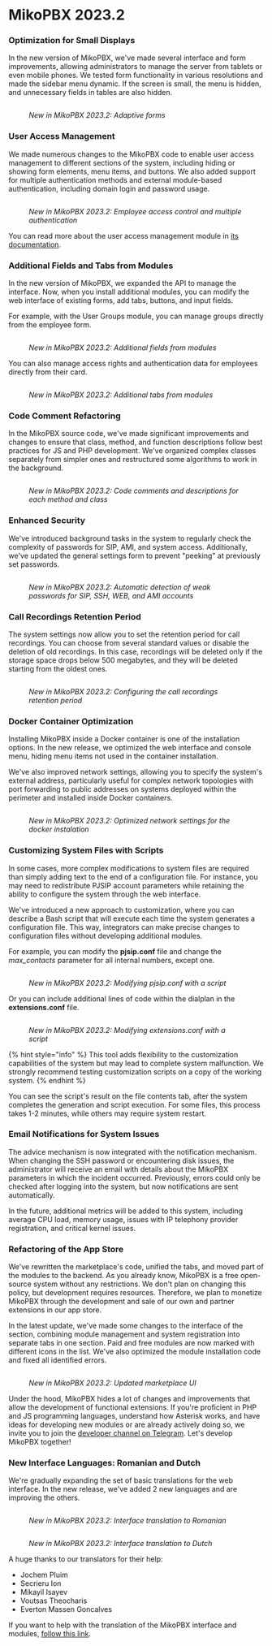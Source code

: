 # MikoPBX 2023.2

### Optimization for Small Displays

In the new version of MikoPBX, we've made several interface and form improvements, allowing administrators to manage the server from tablets or even mobile phones. We tested form functionality in various resolutions and made the sidebar menu dynamic. If the screen is small, the menu is hidden, and unnecessary fields in tables are also hidden.

<figure><img src="../../.gitbook/assets/2023_2AdaptiveEng.gif" alt=""><figcaption><p><em>New in MikoPBX 2023.2: Adaptive forms</em></p></figcaption></figure>

### User Access Management

We made numerous changes to the MikoPBX code to enable user access management to different sections of the system, including hiding or showing form elements, menu items, and buttons. We also added support for multiple authentication methods and external module-based authentication, including domain login and password usage.

<figure><img src="../../.gitbook/assets/module-index-page.png" alt=""><figcaption><p><em>New in MikoPBX 2023.2: Employee access control and multiple authentication</em></p></figcaption></figure>

You can read more about the user access management module in [its documentation](../../modules/miko/module-users-u-i.md).

### Additional Fields and Tabs from Modules

In the new version of MikoPBX, we expanded the API to manage the interface. Now, when you install additional modules, you can modify the web interface of existing forms, add tabs, buttons, and input fields.

For example, with the User Groups module, you can manage groups directly from the employee form.

<figure><img src="../../.gitbook/assets/New2023.2.additionalFieldsEn.png" alt=""><figcaption><p><em>New in MikoPBX 2023.2: Additional fields from modules</em></p></figcaption></figure>

You can also manage access rights and authentication data for employees directly from their card.

<figure><img src="../../.gitbook/assets/New2023.2.additionalTabEn.png" alt=""><figcaption><p><em>New in MikoPBX 2023.2: Additional tabs from modules</em></p></figcaption></figure>

### Code Comment Refactoring

In the MikoPBX source code, we've made significant improvements and changes to ensure that class, method, and function descriptions follow best practices for JS and PHP development. We've organized complex classes separately from simpler ones and restructured some algorithms to work in the background.

<figure><img src="../../.gitbook/assets/New2023.3.CodeCommentsEng.png" alt=""><figcaption><p><em>New in MikoPBX 2023.2: Code comments and descriptions for each method and class</em></p></figcaption></figure>

### Enhanced Security

We've introduced background tasks in the system to regularly check the complexity of passwords for SIP, AMI, and system access. Additionally, we've updated the general settings form to prevent "peeking" at previously set passwords.

<figure><img src="../../.gitbook/assets/New2023.2 - simple passwords en.png" alt=""><figcaption><p><em>New in MikoPBX 2023.2: Automatic detection of weak passwords for SIP, SSH, WEB, and AMI accounts</em></p></figcaption></figure>

### Call Recordings Retention Period

The system settings now allow you to set the retention period for call recordings. You can choose from several standard values or disable the deletion of old recordings. In this case, recordings will be deleted only if the storage space drops below 500 megabytes, and they will be deleted starting from the oldest ones.

<figure><img src="../../.gitbook/assets/New2023.2 - recordingsSliderEn.png" alt=""><figcaption><p><em>New in MikoPBX 2023.2: Configuring the call recordings retention period</em></p></figcaption></figure>

### Docker Container Optimization

Installing MikoPBX inside a Docker container is one of the installation options. In the new release, we optimized the web interface and console menu, hiding menu items not used in the container installation.&#x20;

We've also improved network settings, allowing you to specify the system's external address, particularly useful for complex network topologies with port forwarding to public addresses on systems deployed within the perimeter and installed inside Docker containers.

<figure><img src="../../.gitbook/assets/New2023.2 - docker-nework-en.png" alt=""><figcaption><p><em>New in MikoPBX 2023.2: Optimized network settings for the docker instalation</em></p></figcaption></figure>

### Customizing System Files with Scripts

In some cases, more complex modifications to system files are required than simply adding text to the end of a configuration file. For instance, you may need to redistribute PJSIP account parameters while retaining the ability to configure the system through the web interface.

We've introduced a new approach to customization, where you can describe a Bash script that will execute each time the system generates a configuration file. This way, integrators can make precise changes to configuration files without developing additional modules.

For example, you can modify the **pjsip.conf** file and change the _max\_contacts_ parameter for all internal numbers, except one.

<figure><img src="../../.gitbook/assets/New2023.2 - pjsip max contact en.png" alt=""><figcaption><p><em>New in MikoPBX 2023.2: Modifying pjsip.conf with a script</em></p></figcaption></figure>

Or you can include additional lines of code within the dialplan in the **extensions.conf** file.

<figure><img src="../../.gitbook/assets/New2023.2 - extensions add string en.png" alt=""><figcaption><p><em>New in MikoPBX 2023.2: Modifying extensions.conf with a script</em></p></figcaption></figure>

{% hint style="info" %}
This tool adds flexibility to the customization capabilities of the system but may lead to complete system malfunction. We strongly recommend testing customization scripts on a copy of the working system.
{% endhint %}

You can see the script's result on the file contents tab, after the system completes the generation and script execution. For some files, this process takes 1-2 minutes, while others may require system restart.

### Email Notifications for System Issues

The advice mechanism is now integrated with the notification mechanism. When changing the SSH password or encountering disk issues, the administrator will receive an email with details about the MikoPBX parameters in which the incident occurred. Previously, errors could only be checked after logging into the system, but now notifications are sent automatically.

In the future, additional metrics will be added to this system, including average CPU load, memory usage, issues with IP telephony provider registration, and critical kernel issues.

### Refactoring of the App Store

We've rewritten the marketplace's code, unified the tabs, and moved part of the modules to the backend. As you already know, MikoPBX is a free open-source system without any restrictions. We don't plan on changing this policy, but development requires resources. Therefore, we plan to monetize MikoPBX through the development and sale of our own and partner extensions in our app store.&#x20;

In the latest update, we've made some changes to the interface of the section, combining module management and system registration into separate tabs in one section. Paid and free modules are now marked with different icons in the list. We've also optimized the module installation code and fixed all identified errors.

<figure><img src="../../.gitbook/assets/New2023.2 - marketplace-en.png" alt=""><figcaption><p><em>New in MikoPBX 2023.2: Updated marketplace UI</em></p></figcaption></figure>

Under the hood, MikoPBX hides a lot of changes and improvements that allow the development of functional extensions. If you're proficient in PHP and JS programming languages, understand how Asterisk works, and have ideas for developing new modules or are already actively doing so, we invite you to join the [developer channel on Telegram](https://t.me/mikopbx\_dev). Let's develop MikoPBX together!

### New Interface Languages: Romanian and Dutch

We're gradually expanding the set of basic translations for the web interface. In the new release, we've added 2 new languages and are improving the others.

<figure><img src="../../.gitbook/assets/New2023.2.RomanianLanguage.png" alt=""><figcaption><p><em>New in MikoPBX 2023.2: Interface translation to Romanian</em></p></figcaption></figure>

<figure><img src="../../.gitbook/assets/New2023.2 - new translation Dutch.png" alt=""><figcaption><p><em>New in MikoPBX 2023.2: Interface translation to Dutch</em></p></figcaption></figure>

A huge thanks to our translators for their help:&#x20;

* Jochem Pluim&#x20;
* Secrieru Ion&#x20;
* Mikayil Isayev&#x20;
* Voutsas Theocharis&#x20;
* Everton Massen Goncalves&#x20;

If you want to help with the translation of the MikoPBX interface and modules, [follow this link](https://weblate.mikopbx.com/projects/mikopbx/admin-web-interface/).
